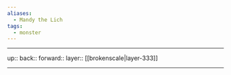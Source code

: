 ```yaml
---
aliases:
  - Mandy the Lich
tags:
  - monster
---
```



***

up:: 
back:: 
forward:: 
layer:: [[brokenscale|layer-333]]

***
